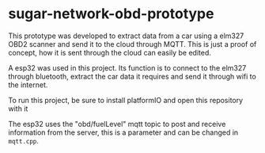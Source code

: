 # sugar-network-obd-prototype

This prototype was developed to extract data from a car using a elm327 OBD2 scanner and send it to the cloud through MQTT. This is just a proof of concept, how it is sent through the cloud can easily be edited.

A esp32 was used in this project. Its function is to connect to the elm327 through bluetooth, extract the car data it requires and send it through wifi to the internet.

To run this project, be sure to install platformIO and open this repository with it

The esp32 uses the "obd/fuelLevel" mqtt topic to post and receive information from the server, this is a parameter and can be changed in `mqtt.cpp`.